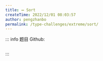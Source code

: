 ```yaml
---
title: ➖ Sort
createTime: 2022/12/01 08:03:57
author: pengzhanbo
permalink: /type-challenges/extreme/sort/
---
```


::: info 题目
Github: []()

```ts

```

:::
